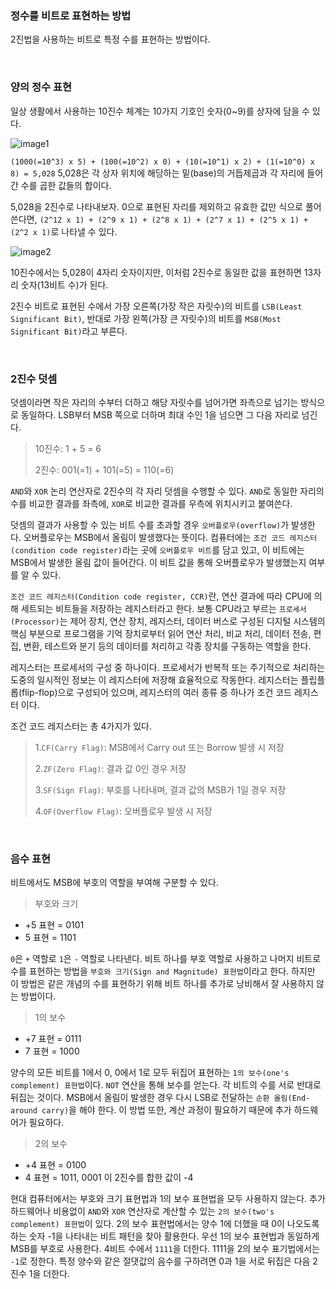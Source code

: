 ### 정수를 비트로 표현하는 방법

2진법을 사용하는 비트로 특정 수를 표현하는 방법이다.

<br>

### 양의 정수 표현

일상 생활에서 사용하는 10진수 체계는 10가지 기호인 숫자(0~9)를 상자에 담을 수 있다.

![image1](https://github.com/user-attachments/assets/8cc1aa02-7fde-428b-b221-91f79932f2ae)

`(1000(=10^3) x 5) + (100(=10^2) x 0) + (10(=10^1) x 2) + (1(=10^0) x 8) = 5,028` 5,028은 각 상자 위치에 해당하는 밑(base)의 거듭제곱과 각 자리에 들어간 수를 곱한 값들의 합이다.

5,028을 2진수로 나타내보자. 0으로 표현된 자리를 제외하고 유효한 값만 식으로 풀어쓴다면, `(2^12 x 1) + (2^9 x 1) + (2^8 x 1) + (2^7 x 1) + (2^5 x 1) + (2^2 x 1)`로 나타낼 수 있다.

![image2](https://github.com/user-attachments/assets/f7f1bcae-4035-4bf4-91f9-f70aa8a4fc37)

10진수에서는 5,028이 4자리 숫자이지만, 이처럼 2진수로 동일한 값을 표현하면 13자리 숫자(13비트 수)가 된다.

2진수 비트로 표현된 수에서 가장 오른쪽(가장 작은 자릿수)의 비트를 `LSB(Least Significant Bit)`, 반대로 가장 왼쪽(가장 큰 자릿수)의 비트를 `MSB(Most Significant Bit)`라고 부른다.

<br>

### 2진수 덧셈

덧셈이라면 작은 자리의 수부터 더하고 해당 자릿수를 넘어가면 좌측으로 넘기는 방식으로 동일하다. LSB부터 MSB 쪽으로 더하며 최대 수인 1을 넘으면 그 다음 자리로 넘긴다.

> 10진수: 1 + 5 = 6
>
> 2진수: 001(=1) + 101(=5) = 110(=6)

`AND`와 `XOR` 논리 연산자로 2진수의 각 자리 덧셈을 수행할 수 있다. `AND`로 동일한 자리의 수를 비교한 결과를 좌측에, `XOR`로 비교한 결과를 우측에 위치시키고 붙여쓴다.

덧셈의 결과가 사용할 수 있는 비트 수를 초과할 경우 `오버플로우(overflow)`가 발생한다. 오버플로우는 MSB에서 올림이 발생했다는 뜻이다. 컴퓨터에는 `조건 코드 레지스터(condition code register)`라는 곳에 `오버플로우 비트`를 담고 있고, 이 비트에는 MSB에서 발생한 올림 값이 들어간다. 이 비트 값을 통해 오버플로우가 발생했는지 여부를 알 수 있다.

`조건 코드 레지스터(Condition code register, CCR)`란, 연산 결과에 따라 CPU에 의해 세트되는 비트들을 저장하는 레지스터라고 한다. 보통 CPU라고 부르는 `프로세서(Processor)`는 제어 장치, 연산 장치, 레지스터, 데이터 버스로 구성된 디지털 시스템의 핵심 부분으로 프로그램을 기억 장치로부터 읽어 연산 처리, 비교 처리, 데이터 전송, 편집, 변환, 테스트와 분기 등의 데이터를 처리하고 각종 장치를 구동하는 역할을 한다.

레지스터는 프로세서의 구성 중 하나이다. 프로세서가 반복적 또는 주기적으로 처리하는 도중의 일시적인 정보는 이 레지스터에 저장해 효율적으로 작동한다. 레지스터는 플립플롭(flip-flop)으로 구성되어 있으며, 레지스터의 여러 종류 중 하나가 조건 코드 레지스터 이다.

조건 코드 레지스터는 총 4가지가 있다.

> 1.`CF(Carry Flag)`: MSB에서 Carry out 또는 Borrow 발생 시 저장
>
> 2.`ZF(Zero Flag)`: 결과 값 0인 경우 저장
>
> 3.`SF(Sign Flag)`: 부호를 나타내며, 결과 값의 MSB가 1일 경우 저장
>
> 4.`OF(Overflow Flag)`: 오버플로우 발생 시 저장

<br>

### 음수 표현

비트에서도 MSB에 부호의 역할을 부여해 구분할 수 있다.

> 부호와 크기
- +5 표현 = 0101
- 5 표현 = 1101

`0`은 `+` 역할로 `1`은 `-` 역할로 나타낸다. 비트 하나를 부호 역할로 사용하고 나머지 비트로 수를 표현하는 방법을 `부호와 크기(Sign and Magnitude) 표현법`이라고 한다. 하지만 이 방법은 같은 개념의 수를 표현하기 위해 비트 하나를 추가로 낭비해서 잘 사용하지 않는 방법이다.

> 1의 보수
- +7 표현 = 0111
- 7 표현 = 1000

양수의 모든 비트를 1에서 0, 0에서 1로 모두 뒤집어 표현하는 `1의 보수(one's complement) 표현법`이다. `NOT` 연산을 통해 보수를 얻는다. 각 비트의 수를 서로 반대로 뒤집는 것이다. MSB에서 올림이 발생한 경우 다시 LSB로 전달하는 `순환 올림(End-around carry)`을 해야 한다. 이 방법 또한, 계산 과정이 필요하기 때문에 추가 하드웨어가 필요하다.

> 2의 보수
- +4 표현 = 0100
- 4 표현 = 1011, 0001 이 2진수를 합한 값이 -4

현대 컴퓨터에서는 부호와 크기 표현법과 1의 보수 표현법을 모두 사용하지 않는다. 추가 하드웨어나 비용없이 `AND`와 `XOR` 연산자로 계산할 수 있는 `2의 보수(two's complement) 표현법`이 있다. 2의 보수 표현법에서는 양수 1에 더했을 때 0이 나오도록 하는 숫자 -1을 나타내는 비트 패턴을 찾아 활용한다. 우선 1의 보수 표현법과 동일하게 MSB를 부호로 사용한다. 4비트 수에서 `1111`을 더한다. 1111을 2의 보수 표기법에서는 `-1`로 정한다. 특정 양수와 같은 절댓값의 음수를 구하려면 0과 1을 서로 뒤집은 다음 2진수 1을 더한다.